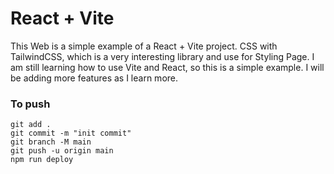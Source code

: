 # React + Vite

This Web is a simple example of a React + Vite project.
CSS with TailwindCSS, which is a very interesting library and use for Styling Page.
I am still learning how to use Vite and React, so this is a simple example. I will be adding more features as I learn more.

### To push

```
git add .
git commit -m "init commit"
git branch -M main
git push -u origin main
npm run deploy
```
